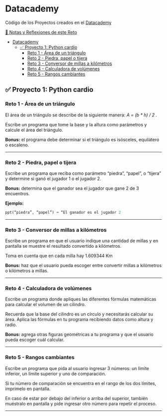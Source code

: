 # Datacademy

Código de los Proyectos creados en el [Datacademy](https://platzi.com/blog/datacademy/)

[📝 Notas y Reflexiones de este Reto](https://www.notion.so/Science-Journal-de-Datacademy-d9d51da4fc4c41e6a241904f83163b32)

- [Datacademy](#datacademy)
  - [✅ Proyecto 1: Python cardio](#-proyecto-1-python-cardio)
    - [Reto 1 - Área de un triángulo](#reto-1---área-de-un-triángulo)
    - [Reto 2 - Piedra, papel o tijera](#reto-2---piedra-papel-o-tijera)
    - [Reto 3 - Conversor de millas a kilómetros](#reto-3---conversor-de-millas-a-kilómetros)
    - [Reto 4 - Calculadora de volúmenes](#reto-4---calculadora-de-volúmenes)
    - [Reto 5 - Rangos cambiantes](#reto-5---rangos-cambiantes)

## ✅ Proyecto 1: Python cardio

### Reto 1 - Área de un triángulo

El área de un triángulo se describe de la siguiente manera: _A = (b * h) / 2 ._

Escribe un programa que tome la base y la altura como parámetros y calcule el área del triángulo.

**Bonus:** el programa debe determinar si el triángulo es isósceles, equilátero o escaleno.
***

### Reto 2 - Piedra, papel o tijera

Escribe un programa que reciba como parámetro “piedra”, “papel”, o “tijera” y determine si ganó el jugador 1 o el jugador 2.

**Bonus:** determina que el ganador sea el jugador que gane 2 de 3 encuentros.

**Ejemplo:**

```python
ppt(“piedra”, “papel”) ➞ “El ganador es el jugador 2
```
***

### Reto 3 - Conversor de millas a kilómetros

Escribe un programa en que el usuario indique una cantidad de millas y en pantalla se muestre el resultado convertido a kilómetros.

Toma en cuenta que en cada milla hay 1.609344 Km

**Bonus:** haz que el usuario pueda escoger entre convertir millas a kilómetros o kilómetros a millas.
***

### Reto 4 - Calculadora de volúmenes

Escribe un programa donde apliques las diferentes fórmulas matemáticas para calcular el volumen de un cilindro.

Recuerda que la base del cilindro es un círculo y necesitarás calcular su área. Aplica las fórmulas en tu programa recibiendo datos como altura y radio.

**Bonus:** agrega otras figuras geométricas a tu programa y que el usuario pueda escoger cuál calcular.
***

### Reto 5 - Rangos cambiantes
Escribe un programa que pida al usuario ingresar 3 números: un límite inferior, un límite superior y uno de comparación.

Si tu número de comparación se encuentra en el rango de los dos límites, imprímelo en pantalla.

En caso de estar por debajo del inferior o arriba del superior, también muéstralo en pantalla y pide ingresar otro número para repetir el proceso.
***